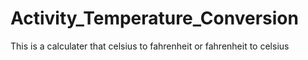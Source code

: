 # Activity_Temperature_Conversion
 This is a calculater that celsius to fahrenheit or fahrenheit to celsius
